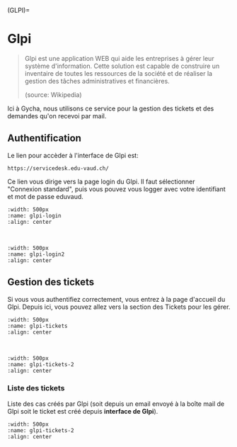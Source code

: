 <!--
Author:		    NoorMohammad Alizadeh
Date:		    November 2021
Description:	Start using Glpi IT management
-->

<!-- reference pour (GLPI)= dans la page LienUtile -->
(GLPI)=
# Glpi

> Glpi est une application WEB qui aide les entreprises à gérer leur système d'information.
> Cette solution est capable de construire un inventaire de toutes les ressources de la société 
> et de réaliser la gestion des tâches administratives et financières.
> 
> (source: Wikipedia)

Ici à Gycha, nous utilisons ce service pour la gestion des tickets et des demandes qu'on recevoi par mail.

## Authentification

Le lien pour accèder à l'interface de Glpi est: 
```
https://servicedesk.edu-vaud.ch/
```
Ce lien vous dirige vers la page login du Glpi. 
Il faut sélectionner "Connexion standard", puis vous pouvez vous logger avec votre identifiant et mot de passe eduvaud. 

```{image} images/glpi-login.png
:width: 500px
:name: glpi-login
:align: center
```
</br>

```{image} images/glpi-login2.png
:width: 500px
:name: glpi-login2
:align: center
```

## Gestion des tickets

Si vous vous authentifiez correctement, vous entrez à la page d'accueil du Glpi. 
Depuis ici, vous pouvez allez vers la section des Tickets pour les gérer.

```{image} images/glpi-tickets.png
:width: 500px
:name: glpi-tickets
:align: center
```

</br>

```{image} images/glpi-tickets-2.png
:width: 500px
:name: glpi-tickets-2
:align: center
```
### Liste des tickets

Liste des cas créés par Glpi (soit depuis un email envoyé à la boîte mail de Glpi soit le ticket est 
créé depuis **interface de Glpi**).

```{image} images/glpi-tickets-2.png
:width: 500px
:name: glpi-tickets-2
:align: center
```